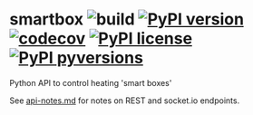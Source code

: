 # smartbox ![build](https://github.com/graham33/smartbox/workflows/Python%20package/badge.svg) [![PyPI version](https://badge.fury.io/py/smartbox.svg)](https://badge.fury.io/py/smartbox) [![codecov](https://codecov.io/gh/graham33/smartbox/branch/main/graph/badge.svg?token=BMCS2E9OC7)](https://codecov.io/gh/graham33/smartbox) [![PyPI license](https://img.shields.io/pypi/l/smartbox.svg)](https://pypi.python.org/pypi/smartbox/) [![PyPI pyversions](https://img.shields.io/pypi/pyversions/smartbox.svg)](https://pypi.python.org/pypi/smartbox/)

Python API to control heating 'smart boxes'

See [api-notes.md](./api-notes.md) for notes on REST and socket.io endpoints.
